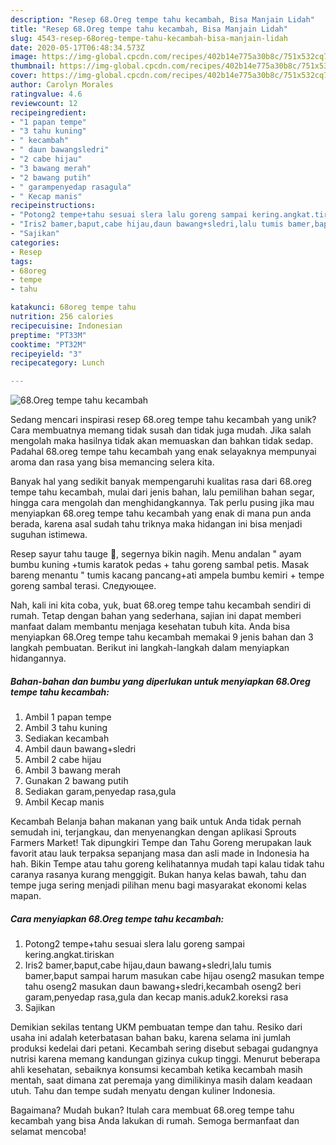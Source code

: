 ```yaml
---
description: "Resep 68.Oreg tempe tahu kecambah, Bisa Manjain Lidah"
title: "Resep 68.Oreg tempe tahu kecambah, Bisa Manjain Lidah"
slug: 4543-resep-68oreg-tempe-tahu-kecambah-bisa-manjain-lidah
date: 2020-05-17T06:48:34.573Z
image: https://img-global.cpcdn.com/recipes/402b14e775a30b8c/751x532cq70/68oreg-tempe-tahu-kecambah-foto-resep-utama.jpg
thumbnail: https://img-global.cpcdn.com/recipes/402b14e775a30b8c/751x532cq70/68oreg-tempe-tahu-kecambah-foto-resep-utama.jpg
cover: https://img-global.cpcdn.com/recipes/402b14e775a30b8c/751x532cq70/68oreg-tempe-tahu-kecambah-foto-resep-utama.jpg
author: Carolyn Morales
ratingvalue: 4.6
reviewcount: 12
recipeingredient:
- "1 papan tempe"
- "3 tahu kuning"
- " kecambah"
- " daun bawangsledri"
- "2 cabe hijau"
- "3 bawang merah"
- "2 bawang putih"
- " garampenyedap rasagula"
- " Kecap manis"
recipeinstructions:
- "Potong2 tempe+tahu sesuai slera lalu goreng sampai kering.angkat.tiriskan"
- "Iris2 bamer,baput,cabe hijau,daun bawang+sledri,lalu tumis bamer,baput sampai harum masukan cabe hijau oseng2 masukan tempe tahu oseng2 masukan daun bawang+sledri,kecambah oseng2 beri garam,penyedap rasa,gula dan kecap manis.aduk2.koreksi rasa"
- "Sajikan"
categories:
- Resep
tags:
- 68oreg
- tempe
- tahu

katakunci: 68oreg tempe tahu 
nutrition: 256 calories
recipecuisine: Indonesian
preptime: "PT33M"
cooktime: "PT32M"
recipeyield: "3"
recipecategory: Lunch

---
```



![68.Oreg tempe tahu kecambah](https://img-global.cpcdn.com/recipes/402b14e775a30b8c/751x532cq70/68oreg-tempe-tahu-kecambah-foto-resep-utama.jpg)

Sedang mencari inspirasi resep 68.oreg tempe tahu kecambah yang unik? Cara membuatnya memang tidak susah dan tidak juga mudah. Jika salah mengolah maka hasilnya tidak akan memuaskan dan bahkan tidak sedap. Padahal 68.oreg tempe tahu kecambah yang enak selayaknya mempunyai aroma dan rasa yang bisa memancing selera kita.

Banyak hal yang sedikit banyak mempengaruhi kualitas rasa dari 68.oreg tempe tahu kecambah, mulai dari jenis bahan, lalu pemilihan bahan segar, hingga cara mengolah dan menghidangkannya. Tak perlu pusing jika mau menyiapkan 68.oreg tempe tahu kecambah yang enak di mana pun anda berada, karena asal sudah tahu triknya maka hidangan ini bisa menjadi suguhan istimewa.

Resep sayur tahu tauge 🥘, segernya bikin nagih. Menu andalan &#34; ayam bumbu kuning +tumis karatok pedas + tahu goreng sambal petis. Masak bareng menantu &#34; tumis kacang pancang+ati ampela bumbu kemiri + tempe goreng sambal terasi. Следующее.


Nah, kali ini kita coba, yuk, buat 68.oreg tempe tahu kecambah sendiri di rumah. Tetap dengan bahan yang sederhana, sajian ini dapat memberi manfaat dalam membantu menjaga kesehatan tubuh kita. Anda bisa menyiapkan 68.Oreg tempe tahu kecambah memakai 9 jenis bahan dan 3 langkah pembuatan. Berikut ini langkah-langkah dalam menyiapkan hidangannya.

<!--inarticleads1-->

##### Bahan-bahan dan bumbu yang diperlukan untuk menyiapkan 68.Oreg tempe tahu kecambah:

1. Ambil 1 papan tempe
1. Ambil 3 tahu kuning
1. Sediakan  kecambah
1. Ambil  daun bawang+sledri
1. Ambil 2 cabe hijau
1. Ambil 3 bawang merah
1. Gunakan 2 bawang putih
1. Sediakan  garam,penyedap rasa,gula
1. Ambil  Kecap manis


Kecambah Belanja bahan makanan yang baik untuk Anda tidak pernah semudah ini, terjangkau, dan menyenangkan dengan aplikasi Sprouts Farmers Market! Tak dipungkiri Tempe dan Tahu Goreng merupakan lauk favorit atau lauk terpaksa sepanjang masa dan asli made in Indonesia ha hah. Bikin Tempe atau tahu goreng kelihatannya mudah tapi kalau tidak tahu caranya rasanya kurang menggigit. Bukan hanya kelas bawah, tahu dan tempe juga sering menjadi pilihan menu bagi masyarakat ekonomi kelas mapan. 

<!--inarticleads2-->

##### Cara menyiapkan 68.Oreg tempe tahu kecambah:

1. Potong2 tempe+tahu sesuai slera lalu goreng sampai kering.angkat.tiriskan
1. Iris2 bamer,baput,cabe hijau,daun bawang+sledri,lalu tumis bamer,baput sampai harum masukan cabe hijau oseng2 masukan tempe tahu oseng2 masukan daun bawang+sledri,kecambah oseng2 beri garam,penyedap rasa,gula dan kecap manis.aduk2.koreksi rasa
1. Sajikan


Demikian sekilas tentang UKM pembuatan tempe dan tahu. Resiko dari usaha ini adalah keterbatasan bahan baku, karena selama ini jumlah produksi kedelai dari petani. Kecambah sering disebut sebagai gudangnya nutrisi karena memang kandungan gizinya cukup tinggi. Menurut beberapa ahli kesehatan, sebaiknya konsumsi kecambah ketika kecambah masih mentah, saat dimana zat peremaja yang dimilikinya masih dalam keadaan utuh. Tahu dan tempe sudah menyatu dengan kuliner Indonesia. 

Bagaimana? Mudah bukan? Itulah cara membuat 68.oreg tempe tahu kecambah yang bisa Anda lakukan di rumah. Semoga bermanfaat dan selamat mencoba!
